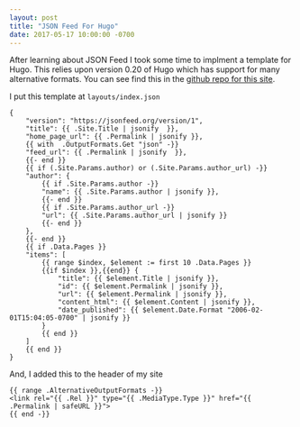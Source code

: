 ```yaml
---
layout: post
title: "JSON Feed For Hugo"
date: 2017-05-17 10:00:00 -0700
---
```


After learning about JSON Feed I took some time to implment a template for Hugo. This relies upon version 0.20 of Hugo which has support for many alternative formats. You can see find this in the [github repo for this site](https://github.com/voidfiles/rumproarious.com/blob/master/layouts/index.json).

<!--more-->

I put this template at `layouts/index.json`

```
{
    "version": "https://jsonfeed.org/version/1",
    "title": {{ .Site.Title | jsonify  }},
    "home_page_url": {{ .Permalink | jsonify }},
    {{ with  .OutputFormats.Get "json" -}}
    "feed_url": {{ .Permalink | jsonify  }},
    {{- end }}
    {{ if (.Site.Params.author) or (.Site.Params.author_url) -}}
    "author": {
        {{ if .Site.Params.author -}}
        "name": {{ .Site.Params.author | jsonify }},
        {{- end }}
        {{ if .Site.Params.author_url -}}
        "url": {{ .Site.Params.author_url | jsonify }}
        {{- end }}
    },
    {{- end }}
    {{ if .Data.Pages }}
    "items": [
        {{ range $index, $element := first 10 .Data.Pages }}
        {{if $index }},{{end}} {
            "title": {{ $element.Title | jsonify }},
            "id": {{ $element.Permalink | jsonify }},
            "url": {{ $element.Permalink | jsonify }},
            "content_html": {{ $element.Content | jsonify }},
            "date_published": {{ $element.Date.Format "2006-02-01T15:04:05-0700" | jsonify }}
        }
        {{ end }}
    ]
    {{ end }}
}
```

And, I added this to the header of my site

```
{{ range .AlternativeOutputFormats -}}
<link rel="{{ .Rel }}" type="{{ .MediaType.Type }}" href="{{ .Permalink | safeURL }}">
{{ end -}}
```